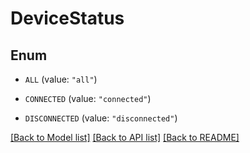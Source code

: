# DeviceStatus

## Enum


* `ALL` (value: `"all"`)

* `CONNECTED` (value: `"connected"`)

* `DISCONNECTED` (value: `"disconnected"`)


[[Back to Model list]](../README.md#documentation-for-models) [[Back to API list]](../README.md#documentation-for-api-endpoints) [[Back to README]](../README.md)


